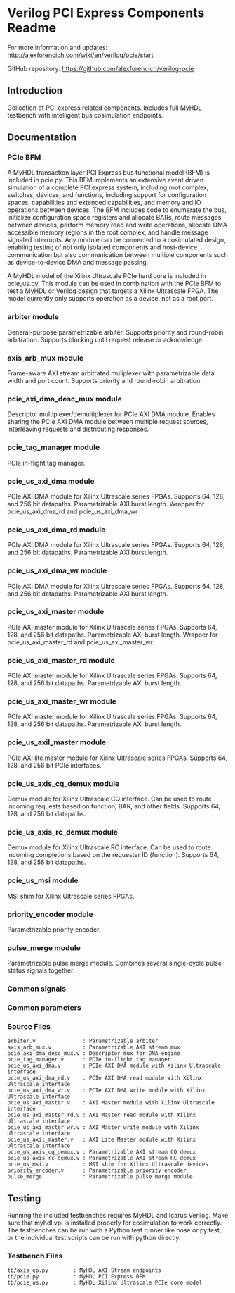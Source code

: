 # Verilog PCI Express Components Readme

For more information and updates: http://alexforencich.com/wiki/en/verilog/pcie/start

GitHub repository: https://github.com/alexforencich/verilog-pcie

## Introduction

Collection of PCI express related components.  Includes full MyHDL testbench
with intelligent bus cosimulation endpoints.

## Documentation

### PCIe BFM

A MyHDL transaction layer PCI Express bus functional model (BFM) is included
in pcie.py.  This BFM implements an extensive event driven simulation of a
complete PCI express system, including root complex, switches, devices, and
functions, including support for configuration spaces, capabilities and
extended capabilities, and memory and IO operations between devices.  The BFM
includes code to enumerate the bus, initialize configuration space registers
and allocate BARs, route messages between devices, perform memory read and
write operations, allocate DMA accessible memory regions in the root complex,
and handle message signaled interrupts.  Any module can be connected to a
cosimulated design, enabling testing of not only isolated components and
host-device communication but also communication between multiple components
such as device-to-device DMA and message passing.

A MyHDL model of the Xilinx Ultrascale PCIe hard core is included in
pcie_us.py.  This module can be used in combination with the PCIe BFM to test
a MyHDL or Verilog design that targets a Xilinx Ultrascale FPGA.  The model
currently only supports operation as a device, not as a root port.

### arbiter module

General-purpose parametrizable arbiter.  Supports priority and round-robin
arbitration.  Supports blocking until request release or acknowledge.  

### axis_arb_mux module

Frame-aware AXI stream arbitrated muliplexer with parametrizable data width
and port count.  Supports priority and round-robin arbitration.

### pcie_axi_dma_desc_mux module

Descriptor multiplexer/demultiplexer for PCIe AXI DMA module.  Enables sharing
the PCIe AXI DMA module between multiple request sources, interleaving
requests and distributing responses.

### pcie_tag_manager module

PCIe in-flight tag manager.

### pcie_us_axi_dma module

PCIe AXI DMA module for Xilinx Ultrascale series FPGAs.  Supports 64, 128, and 256 bit datapaths.  Parametrizable AXI burst length.  Wrapper for pcie_us_axi_dma_rd and pcie_us_axi_dma_wr

### pcie_us_axi_dma_rd module

PCIe AXI DMA module for Xilinx Ultrascale series FPGAs.  Supports 64, 128, and 256 bit datapaths.  Parametrizable AXI burst length.

### pcie_us_axi_dma_wr module

PCIe AXI DMA module for Xilinx Ultrascale series FPGAs.  Supports 64, 128, and 256 bit datapaths.  Parametrizable AXI burst length.

### pcie_us_axi_master module

PCIe AXI master module for Xilinx Ultrascale series FPGAs.  Supports 64, 128, and 256 bit datapaths.  Parametrizable AXI burst length.  Wrapper for pcie_us_axi_master_rd and pcie_us_axi_master_wr.  

### pcie_us_axi_master_rd module

PCIe AXI master module for Xilinx Ultrascale series FPGAs.  Supports 64, 128, and 256 bit datapaths.  Parametrizable AXI burst length.

### pcie_us_axi_master_wr module

PCIe AXI master module for Xilinx Ultrascale series FPGAs.  Supports 64, 128, and 256 bit datapaths.  Parametrizable AXI burst length.

### pcie_us_axil_master module

PCIe AXI lite master module for Xilinx Ultrascale series FPGAs.  Supports 64, 128, and 256 bit PCIe interfaces.  

### pcie_us_axis_cq_demux module

Demux module for Xilinx Ultrascale CQ interface.  Can be used to route
incoming requests based on function, BAR, and other fields.  Supports 64, 128,
and 256 bit datapaths.

### pcie_us_axis_rc_demux module

Demux module for Xilinx Ultrascale RC interface.  Can be used to route
incoming completions based on the requester ID (function).  Supports 64, 128,
and 256 bit datapaths.

### pcie_us_msi module

MSI shim for Xilinx Ultrascale series FPGAs.  

### priority_encoder module

Parametrizable priority encoder.

### pulse_merge module

Parametrizable pulse merge module.  Combines several single-cycle pulse status
signals together.

### Common signals

### Common parameters

### Source Files

    arbiter.v               : Parametrizable arbiter
    axis_arb_mux.v          : Parametrizable AXI stream mux
    pcie_axi_dma_desc_mux.v : Descriptor mux for DMA engine
    pcie_tag_manager.v      : PCIe in-flight tag manager
    pcie_us_axi_dma.v       : PCIe AXI DMA module with Xilinx Ultrascale interface
    pcie_us_axi_dma_rd.v    : PCIe AXI DMA read module with Xilinx Ultrascale interface
    pcie_us_axi_dma_wr.v    : PCIe AXI DMA write module with Xilinx Ultrascale interface
    pcie_us_axi_master.v    : AXI Master module with Xilinx Ultrascale interface
    pcie_us_axi_master_rd.v : AXI Master read module with Xilinx Ultrascale interface
    pcie_us_axi_master_wr.v : AXI Master write module with Xilinx Ultrascale interface
    pcie_us_axil_master.v   : AXI Lite Master module with Xilinx Ultrascale interface
    pcie_us_axis_cq_demux.v : Parametrizable AXI stream CQ demux
    pcie_us_axis_rc_demux.v : Parametrizable AXI stream RC demux
    pcie_us_msi.v           : MSI shim for Xilinx Ultrascale devices
    priority_encoder.v      : Parametrizable priority encoder
    pulse_merge             : Parametrizable pulse merge module

## Testing

Running the included testbenches requires MyHDL and Icarus Verilog.  Make sure
that myhdl.vpi is installed properly for cosimulation to work correctly.  The
testbenches can be run with a Python test runner like nose or py.test, or the
individual test scripts can be run with python directly.

### Testbench Files

    tb/axis_ep.py        : MyHDL AXI Stream endpoints
    tb/pcie.py           : MyHDL PCI Express BFM
    tb/pcie_us.py        : MyHDL Xilinx Ultrascale PCIe core model
